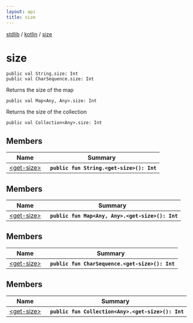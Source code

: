 ```yaml
---
layout: api
title: size
---
```

[stdlib](../../index.md) / [kotlin](../index.md) / [size](index.md)

# size

```
public val String.size: Int
public val CharSequence.size: Int
```
Returns the size of the map
```
public val Map<Any, Any>.size: Int
```
Returns the size of the collection
```
public val Collection<Any>.size: Int
```

## Members

| Name | Summary |
|------|---------|
|[&lt;get-size&gt;](_get-size_.md)|&nbsp;&nbsp;**`public fun String.<get-size>(): Int`**<br>|

## Members

| Name | Summary |
|------|---------|
|[&lt;get-size&gt;](_get-size_.md)|&nbsp;&nbsp;**`public fun Map<Any, Any>.<get-size>(): Int`**<br>|

## Members

| Name | Summary |
|------|---------|
|[&lt;get-size&gt;](_get-size_.md)|&nbsp;&nbsp;**`public fun CharSequence.<get-size>(): Int`**<br>|

## Members

| Name | Summary |
|------|---------|
|[&lt;get-size&gt;](_get-size_.md)|&nbsp;&nbsp;**`public fun Collection<Any>.<get-size>(): Int`**<br>|
